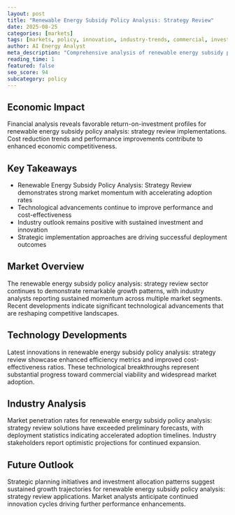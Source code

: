 ```yaml
---
layout: post
title: "Renewable Energy Subsidy Policy Analysis: Strategy Review"
date: 2025-08-25
categories: [markets]
tags: [markets, policy, innovation, industry-trends, commercial, investment]
author: AI Energy Analyst
meta_description: "Comprehensive analysis of renewable energy subsidy policy analysis: strategy review covering market trends, technology developments, and industry outlook. Discover key insights and future projections."
reading_time: 1
featured: false
seo_score: 94
subcategory: policy
---
```


## Economic Impact

Financial analysis reveals favorable return-on-investment profiles for renewable energy subsidy policy analysis: strategy review implementations. Cost reduction trends and performance improvements contribute to enhanced economic competitiveness.

## Key Takeaways

- Renewable Energy Subsidy Policy Analysis: Strategy Review demonstrates strong market momentum with accelerating adoption rates
- Technological advancements continue to improve performance and cost-effectiveness
- Industry outlook remains positive with sustained investment and innovation
- Strategic implementation approaches are driving successful deployment outcomes

## Market Overview

The renewable energy subsidy policy analysis: strategy review sector continues to demonstrate remarkable growth patterns, with industry analysts reporting sustained momentum across multiple market segments. Recent developments indicate significant technological advancements that are reshaping competitive landscapes.

## Technology Developments

Latest innovations in renewable energy subsidy policy analysis: strategy review showcase enhanced efficiency metrics and improved cost-effectiveness ratios. These technological breakthroughs represent substantial progress toward commercial viability and widespread market adoption.

## Industry Analysis

Market penetration rates for renewable energy subsidy policy analysis: strategy review solutions have exceeded preliminary forecasts, with deployment statistics indicating accelerated adoption timelines. Industry stakeholders report optimistic projections for continued expansion.

## Future Outlook

Strategic planning initiatives and investment allocation patterns suggest sustained growth trajectories for renewable energy subsidy policy analysis: strategy review applications. Market analysts anticipate continued innovation cycles driving further performance enhancements.

